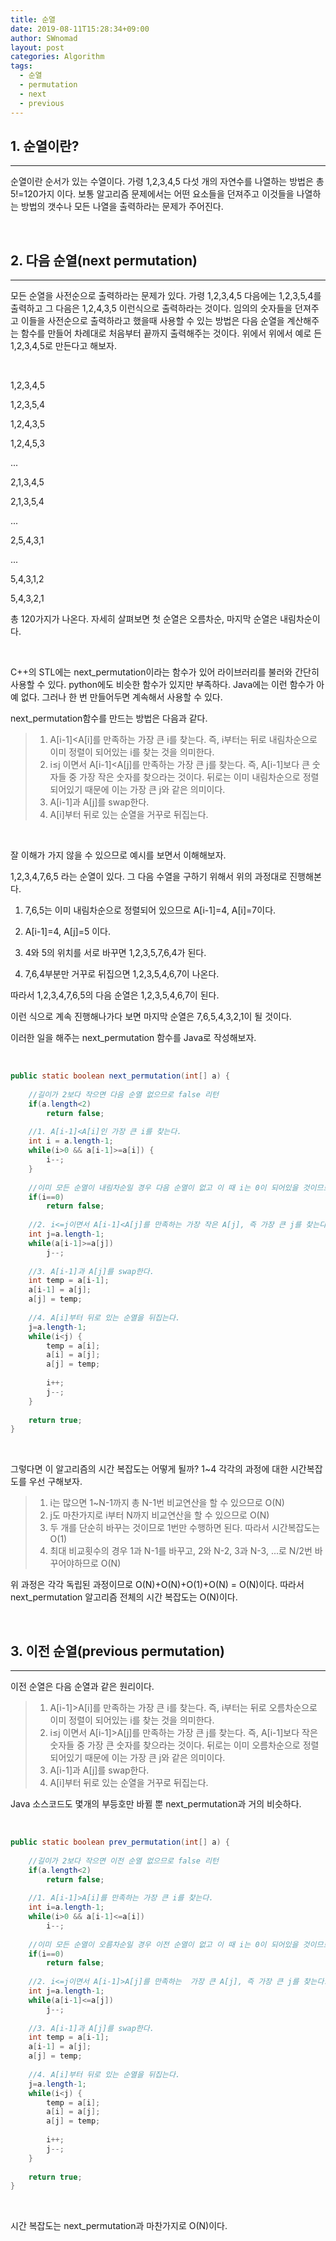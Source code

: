 ```yaml
---
title: 순열
date: 2019-08-11T15:28:34+09:00
author: SWnomad
layout: post
categories: Algorithm
tags:
  - 순열
  - permutation
  - next
  - previous
---
```


## 1. 순열이란?
***

순열이란 순서가 있는 수열이다. 가령 1,2,3,4,5 다섯 개의 자연수를 나열하는 방법은 총 5!=120가지 이다. 보통 알고리즘 문제에서는 어떤 요소들을 던져주고 이것들을 나열하는 방법의 갯수나 모든 나열을 출력하라는 문제가 주어진다.

<br>

## 2. 다음 순열(next permutation)
***

모든 순열을 사전순으로 출력하라는 문제가 있다. 가령 1,2,3,4,5 다음에는 1,2,3,5,4를 출력하고 그 다음은 1,2,4,3,5 이런식으로 출력하라는 것이다. 임의의 숫자들을 던져주고 이들을 사전순으로 출력하라고 했을때 사용할 수 있는 방법은 다음 순열을 계산해주는 함수를 만들어 차례대로 처음부터 끝까지 출력해주는 것이다. 위에서 위에서 예로 든 1,2,3,4,5로 만든다고 해보자.

<br>

1,2,3,4,5

1,2,3,5,4

1,2,4,3,5

1,2,4,5,3

...

2,1,3,4,5

2,1,3,5,4

...

2,5,4,3,1

...

5,4,3,1,2

5,4,3,2,1

총 120가지가 나온다. 자세히 살펴보면 첫 순열은 오름차순, 마지막 순열은 내림차순이다.

<br>

C++의 STL에는 next_permutation이라는 함수가 있어 라이브러리를 불러와 간단히 사용할 수 있다. python에도 비슷한 함수가 있지만 부족하다. Java에는 이런 함수가 아예 없다. 그러나 한 번 만들어두면 계속해서 사용할 수 있다.

next_permutation함수를 만드는 방법은 다음과 같다.

>1. A[i-1]<A[i]를 만족하는 가장 큰 i를 찾는다. 즉, i부터는 뒤로 내림차순으로 이미 정렬이 되어있는 i를 찾는 것을 의미한다.
>2. i≤j 이면서 A[i-1]<A[j]를 만족하는 가장 큰 j를 찾는다. 즉, A[i-1]보다 큰 숫자들 중 가장 작은 숫자를 찾으라는 것이다. 뒤로는 이미 내림차순으로 정렬되어있기 때문에 이는 가장 큰 j와 같은 의미이다.
>3. A[i-1]과 A[j]를 swap한다.
>4. A[i]부터 뒤로 있는 순열을 거꾸로 뒤집는다.

<br>

잘 이해가 가지 않을 수 있으므로 예시를 보면서 이해해보자.

1,2,3,4,7,6,5 라는 순열이 있다. 그 다음 수열을 구하기 위해서 위의 과정대로 진행해본다.

1. 7,6,5는 이미 내림차순으로 정렬되어 있으므로 A[i-1]=4, A[i]=7이다.

2. A[i-1]=4, A[j]=5 이다.

3. 4와 5의 위치를 서로 바꾸면 1,2,3,5,7,6,4가 된다.

4. 7,6,4부분만 거꾸로 뒤집으면 1,2,3,5,4,6,7이 나온다.

따라서 1,2,3,4,7,6,5의 다음 순열은 1,2,3,5,4,6,7이 된다.

이런 식으로 계속 진행해나가다 보면 마지막 순열은 7,6,5,4,3,2,1이 될 것이다.

이러한 일을 해주는 next_permutation 함수를 Java로 작성해보자.

<br>

~~~ java
public static boolean next_permutation(int[] a) {
	
	//길이가 2보다 작으면 다음 순열 없으므로 false 리턴
	if(a.length<2)
		return false;
	
	//1. A[i-1]<A[i]인 가장 큰 i를 찾는다.
	int i = a.length-1;
	while(i>0 && a[i-1]>=a[i]) {
		i--;
	}
	
	//이미 모든 순열이 내림차순일 경우 다음 순열이 없고 이 때 i는 0이 되어있을 것이므로 false 반환
	if(i==0)
		return false;
	
	//2. i<=j이면서 A[i-1]<A[j]를 만족하는 가장 작은 A[j], 즉 가장 큰 j를 찾는다.
	int j=a.length-1;
	while(a[i-1]>=a[j])
		j--;
	
	//3. A[i-1]과 A[j]를 swap한다.
	int temp = a[i-1];
	a[i-1] = a[j];
	a[j] = temp;
	
	//4. A[i]부터 뒤로 있는 순열을 뒤집는다.
	j=a.length-1;
	while(i<j) {
		temp = a[i];
		a[i] = a[j];
		a[j] = temp;
		
		i++;
		j--;
	}
	
	return true;
}
~~~

<br>

그렇다면 이 알고리즘의 시간 복잡도는 어떻게 될까? 1~4 각각의 과정에 대한 시간복잡도를 우선 구해보자.

>1. i는 많으면 1~N-1까지 총 N-1번 비교연산을 할 수 있으므로 O(N)
>2. j도 마찬가지로 i부터 N까지 비교연산을 할 수 있으므로 O(N)
>3. 두 개를 단순히 바꾸는 것이므로 1번만 수행하면 된다. 따라서 시간복잡도는 O(1)
>4. 최대 비교횟수의 경우 1과 N-1를 바꾸고, 2와 N-2, 3과 N-3, ...로 N/2번 바꾸어야하므로 O(N)

위 과정은 각각 독립된 과정이므로 O(N)+O(N)+O(1)+O(N) = O(N)이다. 따라서 next_permutation 알고리즘 전체의 시간 복잡도는 O(N)이다.

<br>

## 3. 이전 순열(previous permutation)
***

이전 순열은 다음 순열과 같은 원리이다.

>1. A[i-1]>A[i]를 만족하는 가장 큰 i를 찾는다. 즉, i부터는 뒤로 오름차순으로 이미 정렬이 되어있는 i를 찾는 것을 의미한다.
>2. i≤j 이면서 A[i-1]>A[j]를 만족하는 가장 큰 j를 찾는다. 즉, A[i-1]보다 작은 숫자들 중 가장 큰 숫자를 찾으라는 것이다. 뒤로는 이미 오름차순으로 정렬되어있기 때문에 이는 가장 큰 j와 같은 의미이다.
>3. A[i-1]과 A[j]를 swap한다.
>4. A[i]부터 뒤로 있는 순열을 거꾸로 뒤집는다.

Java 소스코드도 몇개의 부등호만 바뀔 뿐 next_permutation과 거의 비슷하다.

<br>

~~~ java
public static boolean prev_permutation(int[] a) {
	
	//길이가 2보다 작으면 이전 순열 없으므로 false 리턴
	if(a.length<2)
		return false;
	
	//1. A[i-1]>A[i]를 만족하는 가장 큰 i를 찾는다.
	int i=a.length-1;
	while(i>0 && a[i-1]<=a[i])
		i--;
	
	//이미 모든 순열이 오름차순일 경우 이전 순열이 없고 이 때 i는 0이 되어있을 것이므로 false 반환
	if(i==0)
		return false;
	
	//2. i<=j이면서 A[i-1]>A[j]를 만족하는  가장 큰 A[j], 즉 가장 큰 j를 찾는다.
	int j=a.length-1;
	while(a[i-1]<=a[j])
		j--;
	
	//3. A[i-1]과 A[j]를 swap한다.
	int temp = a[i-1];
	a[i-1] = a[j];
	a[j] = temp;
	
	//4. A[i]부터 뒤로 있는 순열을 뒤집는다.
	j=a.length-1;
	while(i<j) {
		temp = a[i];
		a[i] = a[j];
		a[j] = temp;
		
		i++;
		j--;
	}
	
	return true;
}
~~~

<br>

시간 복잡도는 next_permutation과 마찬가지로 O(N)이다.